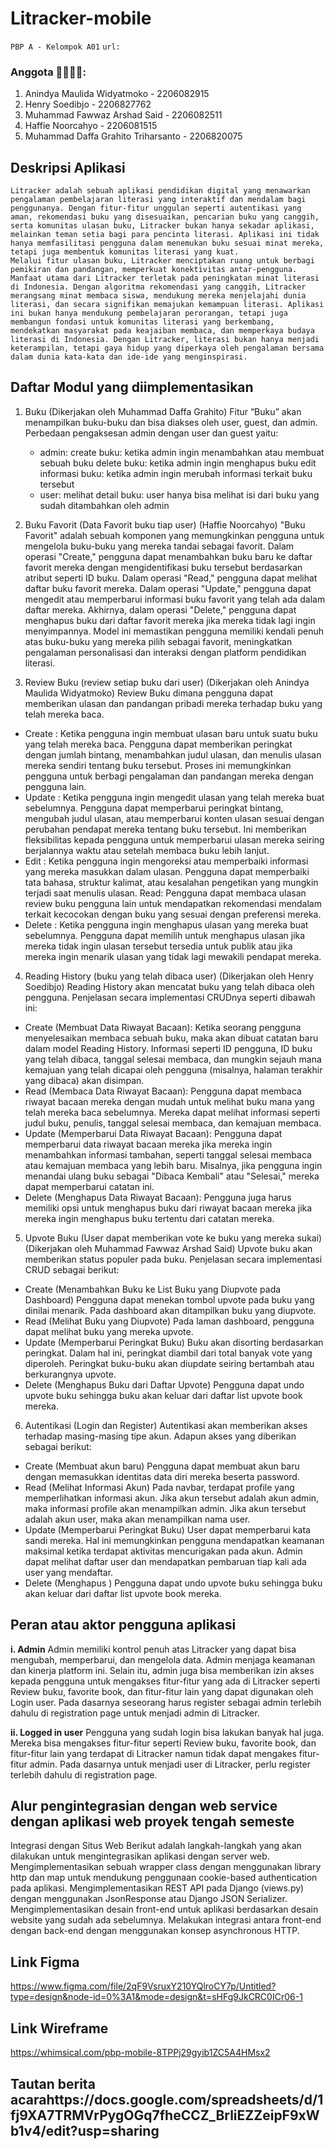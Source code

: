 # Litracker-mobile

`PBP A - Kelompok A01`
`url:	`

### Anggota 👨‍💻👩‍💻:
1. Anindya Maulida Widyatmoko - 2206082915
2. Henry Soedibjo - 2206827762
3. Muhammad Fawwaz Arshad Said - 2206082511
4. Haffie Noorcahyo - 2206081515
5. Muhammad Daffa Grahito Triharsanto - 2206820075


## Deskripsi Aplikasi
    Litracker adalah sebuah aplikasi pendidikan digital yang menawarkan pengalaman pembelajaran literasi yang interaktif dan mendalam bagi penggunanya. Dengan fitur-fitur unggulan seperti autentikasi yang aman, rekomendasi buku yang disesuaikan, pencarian buku yang canggih, serta komunitas ulasan buku, Litracker bukan hanya sekadar aplikasi, melainkan teman setia bagi para pencinta literasi. Aplikasi ini tidak hanya memfasilitasi pengguna dalam menemukan buku sesuai minat mereka, tetapi juga membentuk komunitas literasi yang kuat. 
    Melalui fitur ulasan buku, Litracker menciptakan ruang untuk berbagi pemikiran dan pandangan, memperkuat konektivitas antar-pengguna. Manfaat utama dari Litracker terletak pada peningkatan minat literasi di Indonesia. Dengan algoritma rekomendasi yang canggih, Litracker merangsang minat membaca siswa, mendukung mereka menjelajahi dunia literasi, dan secara signifikan memajukan kemampuan literasi. Aplikasi ini bukan hanya mendukung pembelajaran perorangan, tetapi juga membangun fondasi untuk komunitas literasi yang berkembang, mendekatkan masyarakat pada keajaiban membaca, dan memperkaya budaya literasi di Indonesia. Dengan Litracker, literasi bukan hanya menjadi keterampilan, tetapi gaya hidup yang diperkaya oleh pengalaman bersama dalam dunia kata-kata dan ide-ide yang menginspirasi.

## Daftar Modul yang diimplementasikan
1. Buku (Dikerjakan oleh Muhammad Daffa Grahito)
Fitur “Buku” akan menampilkan buku-buku dan bisa diakses oleh user, guest, dan admin. Perbedaan pengaksesan admin dengan user dan guest yaitu:
    - admin:
        create buku: ketika admin ingin menambahkan atau membuat sebuah buku
        delete buku: ketika admin ingin menghapus buku
        edit informasi buku: ketika admin ingin merubah informasi terkait buku tersebut
    - user:
        melihat detail buku: user hanya bisa melihat isi dari buku yang sudah ditambahkan oleh admin

2. Buku Favorit (Data Favorit buku tiap user) (Haffie Noorcahyo)
"Buku Favorit" adalah sebuah komponen yang memungkinkan pengguna untuk mengelola buku-buku yang mereka tandai sebagai favorit. Dalam operasi "Create," pengguna dapat menambahkan buku baru ke daftar favorit mereka dengan mengidentifikasi buku tersebut berdasarkan atribut seperti ID buku. Dalam operasi "Read," pengguna dapat melihat daftar buku favorit mereka. Dalam operasi "Update," pengguna dapat mengedit atau memperbarui informasi buku favorit yang telah ada dalam daftar mereka. Akhirnya, dalam operasi "Delete," pengguna dapat menghapus buku dari daftar favorit mereka jika mereka tidak lagi ingin menyimpannya. Model ini memastikan pengguna memiliki kendali penuh atas buku-buku yang mereka pilih sebagai favorit, meningkatkan pengalaman personalisasi dan interaksi dengan platform pendidikan literasi.

3. Review Buku (review setiap buku dari user) (Dikerjakan oleh Anindya Maulida Widyatmoko)
Review Buku dimana pengguna dapat memberikan ulasan dan pandangan pribadi mereka terhadap buku yang telah mereka baca. 
- Create :
Ketika pengguna ingin membuat ulasan baru untuk suatu buku yang telah mereka baca. Pengguna dapat memberikan peringkat dengan jumlah bintang, menambahkan judul ulasan, dan menulis ulasan mereka sendiri tentang buku tersebut. Proses ini memungkinkan pengguna untuk berbagi pengalaman dan pandangan mereka dengan pengguna lain.
- Update :
Ketika pengguna ingin mengedit ulasan yang telah mereka buat sebelumnya. Pengguna dapat memperbarui peringkat bintang, mengubah judul ulasan, atau memperbarui konten ulasan sesuai dengan perubahan pendapat mereka tentang buku tersebut. Ini memberikan fleksibilitas kepada pengguna untuk memperbarui ulasan mereka seiring berjalannya waktu atau setelah membaca buku lebih lanjut.
- Edit :
Ketika pengguna ingin mengoreksi atau memperbaiki informasi yang mereka masukkan dalam ulasan. Pengguna dapat memperbaiki tata bahasa, struktur kalimat, atau kesalahan pengetikan yang mungkin terjadi saat menulis ulasan.
Read:
Pengguna dapat membaca ulasan review buku pengguna lain untuk mendapatkan rekomendasi mendalam terkait kecocokan dengan buku yang sesuai dengan preferensi mereka.
- Delete :
Ketika pengguna ingin menghapus ulasan yang mereka buat sebelumnya. Pengguna dapat memilih untuk menghapus ulasan jika mereka tidak ingin ulasan tersebut tersedia untuk publik atau jika mereka ingin menarik ulasan yang tidak lagi mewakili pendapat mereka.

4. Reading History (buku yang telah dibaca user) (Dikerjakan oleh Henry Soedibjo)
Reading History akan mencatat buku yang telah dibaca oleh pengguna. Penjelasan secara implementasi CRUDnya seperti dibawah ini:
- Create (Membuat Data Riwayat Bacaan):
Ketika seorang pengguna menyelesaikan membaca sebuah buku, maka akan dibuat catatan baru dalam model Reading History.
Informasi seperti ID pengguna, ID buku yang telah dibaca, tanggal selesai membaca, dan mungkin sejauh mana kemajuan yang telah dicapai oleh pengguna (misalnya, halaman terakhir yang dibaca) akan disimpan.
- Read (Membaca Data Riwayat Bacaan):
Pengguna dapat membaca riwayat bacaan mereka dengan mudah untuk melihat buku mana yang telah mereka baca sebelumnya. Mereka dapat melihat informasi seperti judul buku, penulis, tanggal selesai membaca, dan kemajuan membaca.
- Update (Memperbarui Data Riwayat Bacaan):
Pengguna dapat memperbarui data riwayat bacaan mereka jika mereka ingin menambahkan informasi tambahan, seperti tanggal selesai membaca atau kemajuan membaca yang lebih baru.
Misalnya, jika pengguna ingin menandai ulang buku sebagai "Dibaca Kembali" atau "Selesai," mereka dapat memperbarui catatan ini.
- Delete (Menghapus Data Riwayat Bacaan):
Pengguna juga harus memiliki opsi untuk menghapus buku dari riwayat bacaan mereka jika mereka ingin menghapus buku tertentu dari catatan mereka.

5. Upvote Buku (User dapat memberikan vote ke buku yang mereka sukai) (Dikerjakan oleh Muhammad Fawwaz Arshad Said)
Upvote buku akan memberikan status populer pada buku. Penjelasan secara implementasi CRUD sebagai berikut:
- Create (Menambahkan Buku ke List Buku yang Diupvote pada Dashboard)
Pengguna dapat menekan tombol upvote pada buku yang dinilai menarik. Pada dashboard akan ditampilkan buku yang diupvote.
- Read (Melihat Buku yang Diupvote)
Pada laman dashboard, pengguna dapat melihat buku yang mereka upvote.
- Update (Memperbarui Peringkat Buku)
Buku akan disorting berdasarkan peringkat. Dalam hal ini, peringkat diambil dari total banyak vote yang diperoleh. Peringkat buku-buku akan diupdate seiring bertambah atau berkurangnya upvote.
- Delete (Menghapus Buku dari Daftar Upvote)
Pengguna dapat undo upvote buku sehingga buku akan keluar dari daftar list upvote book mereka.

6. Autentikasi (Login dan Register)
Autentikasi akan memberikan akses terhadap masing-masing tipe akun. Adapun akses yang diberikan sebagai berikut:

- Create (Membuat akun baru)
Pengguna dapat membuat akun baru dengan memasukkan identitas data diri mereka beserta password.
- Read (Melihat Informasi Akun)
Pada navbar, terdapat profile yang memperlihatkan informasi akun. Jika akun tersebut adalah akun admin, maka informasi profile akan menampilkan admin. Jika akun tersebut adalah akun user, maka akan menampilkan nama user.
- Update (Memperbarui Peringkat Buku)
User dapat memperbarui kata sandi mereka. Hal ini memungkinkan pengguna mendapatkan keamanan maksimal ketika terdapat aktivitas mencurigakan pada akun.
Admin dapat melihat daftar user dan mendapatkan pembaruan tiap kali ada user yang mendaftar.
- Delete (Menghapus )
Pengguna dapat undo upvote buku sehingga buku akan keluar dari daftar list upvote book mereka.


## Peran atau aktor pengguna aplikasi
**i. Admin**
Admin memiliki kontrol penuh atas Litracker yang dapat  bisa mengubah, memperbarui, dan mengelola data. Admin menjaga keamanan dan kinerja platform ini. Selain itu, admin juga bisa memberikan izin akses kepada pengguna untuk mengakses fitur-fitur yang ada di Litracker seperti Review buku, favorite book, dan fitur-fitur lain yang dapat digunakan oleh Login user. Pada dasarnya seseorang harus register sebagai admin terlebih dahulu di registration page untuk menjadi admin di Litracker.

**ii. Logged in user**
Pengguna yang sudah login bisa lakukan banyak hal juga. Mereka bisa mengakses fitur-fitur seperti Review buku, favorite book, dan fitur-fitur lain yang terdapat di Litracker namun tidak dapat mengakes fitur-fitur admin. Pada dasarnya untuk menjadi user di Litracker, perlu register terlebih dahulu di registration page.  

## Alur pengintegrasian dengan web service dengan aplikasi web proyek tengah semeste
Integrasi dengan Situs Web
Berikut adalah langkah-langkah yang akan dilakukan untuk mengintegrasikan aplikasi dengan server web.
Mengimplementasikan sebuah wrapper class dengan menggunakan library http dan map untuk mendukung penggunaan cookie-based authentication pada aplikasi.
Mengimplementasikan REST API pada Django (views.py) dengan menggunakan JsonResponse atau Django JSON Serializer.
Mengimplementasikan desain front-end untuk aplikasi berdasarkan desain website yang sudah ada sebelumnya.
Melakukan integrasi antara front-end dengan back-end dengan menggunakan konsep asynchronous HTTP.

## Link Figma
https://www.figma.com/file/2qF9VsruxY210YQlroCY7p/Untitled?type=design&node-id=0%3A1&mode=design&t=sHFg9JkCRC0ICr06-1 

## Link Wireframe
https://whimsical.com/pbp-mobile-8TPPj29gyib1ZC5A4HMsx2 

## Tautan berita acarahttps://docs.google.com/spreadsheets/d/1fj9XA7TRMVrPygOGq7fheCCZ_BrliEZZeipF9xWb1v4/edit?usp=sharing 
